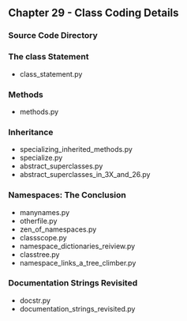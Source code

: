 ## Chapter 29 - Class Coding Details

### Source Code Directory

### The class Statement
* class\_statement.py

### Methods
* methods.py

### Inheritance
* specializing\_inherited\_methods.py
* specialize.py
* abstract\_superclasses.py
* abstract\_superclasses\_in\_3X\_and\_26.py

### Namespaces: The Conclusion
* manynames.py
* otherfile.py
* zen\_of\_namespaces.py
* classscope.py
* namespace\_dictionaries\_reiview.py
* classtree.py
* namespace\_links\_a\_tree\_climber.py

### Documentation Strings Revisited
* docstr.py
* documentation\_strings\_revisited.py


